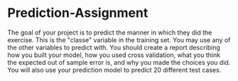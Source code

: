 # Prediction-Assignment

The goal of your project is to predict the manner in which they did the exercise. This is the "classe" 
variable in the training set. You may use any of the other variables to predict with. You should create 
a report describing how you built your model, how you used cross validation, what you think the expected out of 
sample error is, and why you made the choices you did. You will also use your prediction model to predict 20 different 
test cases.
